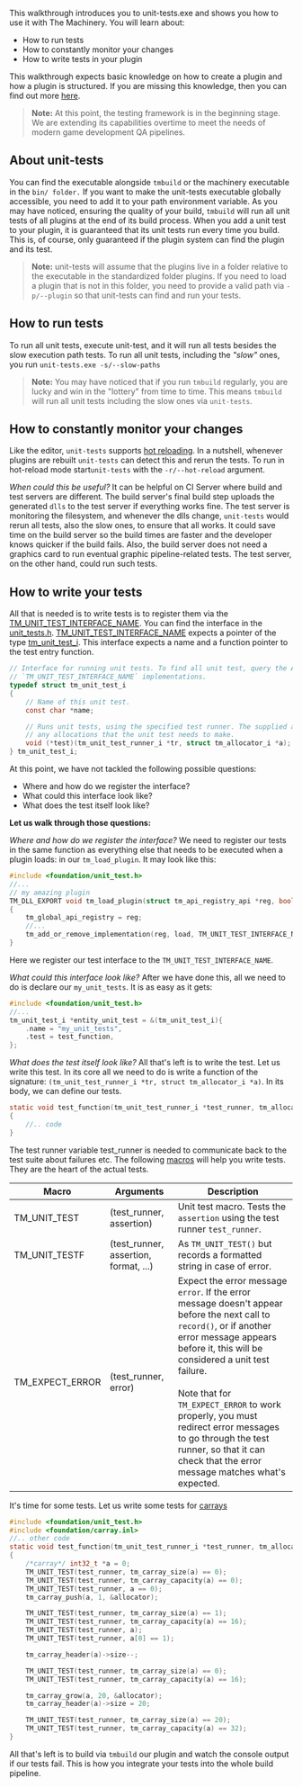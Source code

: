 This walkthrough introduces you to unit-tests.exe and shows you how to use it with The Machinery. You will learn about:

- How to run tests
- How to constantly monitor your changes
- How to write tests in your plugin

This walkthrough expects basic knowledge on how to create a plugin and how a plugin is structured. If you are missing this knowledge, then you can find out more [here]({{base_url}}extending_the_machinery/the_plugin_system.html).

> **Note:** At this point, the testing framework is in the beginning stage. We are extending its capabilities overtime to meet the needs of modern game development QA pipelines.


## **About unit-tests**

You can find the executable alongside `tmbuild` or the machinery executable in the `bin/ folder.` If you want to make the unit-tests executable globally accessible, you need to add it to your path environment variable. As you may have noticed, ensuring the quality of your build, `tmbuild` will run all unit tests of all plugins at the end of its build process. When you add a unit test to your plugin, it is guaranteed that its unit tests run every time you build. This is, of course, only guaranteed if the plugin system can find the plugin and its test.

> **Note:** unit-tests will assume that the plugins live in a folder relative to the executable in the standardized folder plugins. If you need to load a plugin that is not in this folder, you need to provide a valid path via `-p/--plugin` so that unit-tests can find and run your tests.


## **How to run tests**

To run all unit tests, execute unit-test, and it will run all tests besides the slow execution path tests. To run all unit tests, including the *"slow"* ones, you run `unit-tests.exe -s/--slow-paths`

> **Note:** You may have noticed that if you run `tmbuild` regularly, you are lucky and win in the "lottery" from time to time. This means `tmbuild` will run all unit tests including the slow ones via `unit-tests`.


## **How to constantly monitor your changes**

Like the editor, `unit-tests` supports [hot reloading](https://ourmachinery.com/post/dll-hot-reloading-in-theory-and-practice/). In a nutshell, whenever plugins are rebuilt `unit-tests` can detect this and rerun the tests. To run in hot-reload mode start`unit-tests` with the `-r/--hot-reload` argument.

*When could this be useful?*
It can be helpful on CI Server where build and test servers are different. The build server's final build step uploads the generated `dlls` to the test server if everything works fine. The test server is monitoring the filesystem, and whenever the dlls change, `unit-tests` would rerun all tests, also the slow ones, to ensure that all works. It could save time on the build server so the build times are faster and the developer knows quicker if the build fails. Also, the build server does not need a graphics card to run eventual graphic pipeline-related tests. The test server, on the other hand, could run such tests.



## **How to write your tests**

All that is needed is to write tests is to register them via the [TM_UNIT_TEST_INTERFACE_NAME]({{docs}}foundation/unit_test.h.html#tm_unit_test_interface_name). You can find the interface in the [unit_tests.h]({{docs}}foundation/unit_test.h.html). [TM_UNIT_TEST_INTERFACE_NAME]({{docs}}foundation/unit_test.h.html#tm_unit_test_interface_name) expects a pointer of the type [tm_unit_test_i]({{docs}}foundation/unit_test.h.html#structtm_unit_test_i). This interface expects a name and a function pointer to the test entry function.


```c
// Interface for running unit tests. To find all unit test, query the API registry for
// `TM_UNIT_TEST_INTERFACE_NAME` implementations.
typedef struct tm_unit_test_i
{
    // Name of this unit test.
    const char *name;

    // Runs unit tests, using the specified test runner. The supplied allocator can be used for
    // any allocations that the unit test needs to make.
    void (*test)(tm_unit_test_runner_i *tr, struct tm_allocator_i *a);
} tm_unit_test_i;
```

At this point, we have not tackled the following possible questions:

- Where and how do we register the interface?
- What could this interface look like?
- What does the test itself look like?

**Let us walk through those questions:**

*Where and how do we register the interface?*
We need to register our tests in the same function as everything else that needs to be executed when a plugin loads: in our `tm_load_plugin`. It may look like this:


```c
#include <foundation/unit_test.h>
//...
// my amazing plugin
TM_DLL_EXPORT void tm_load_plugin(struct tm_api_registry_api *reg, bool load)
{
    tm_global_api_registry = reg;
    //...
    tm_add_or_remove_implementation(reg, load, TM_UNIT_TEST_INTERFACE_NAME, my_unit_tests);
}
```

Here we register our test interface to the `TM_UNIT_TEST_INTERFACE_NAME`.

*What could this interface look like?*
After we have done this, all we need to do is declare our `my_unit_tests`. It is as easy as it gets:

```c
#include <foundation/unit_test.h>
//...
tm_unit_test_i *entity_unit_test = &(tm_unit_test_i){
    .name = "my_unit_tests",
    .test = test_function,
};
```

*What does the test itself look like?*
All that's left is to write the test. Let us write this test. In its core all we need to do is write a function of the signature: `(tm_unit_test_runner_i *tr, struct tm_allocator_i *a)`. In its body, we can define our tests.


```c
static void test_function(tm_unit_test_runner_i *test_runner, tm_allocator_i *allocator)
{
    //.. code
}
```

The test runner variable test_runner is needed to communicate back to the test suite about failures etc. The following [macros]({{docs}}foundation/unit_test.h.html#tm_unit_test()) will help you write tests. They are the heart of the actual tests.

| **Macro**       | **Arguments**                         | **Description**                                              |
| --------------- | ------------------------------------- | ------------------------------------------------------------ |
| TM_UNIT_TEST    | (test_runner, assertion)              | Unit test macro. Tests the `assertion` using the test runner `test_runner`. |
| TM_UNIT_TESTF   | (test_runner, assertion, format, ...) | As `TM_UNIT_TEST()` but records a formatted string in case of error. |
| TM_EXPECT_ERROR | (test_runner, error)                  | Expect the error message `error`. If the error message doesn't appear before the next call to `record()`, or if another error message appears before it, this will be considered a unit test failure.<br><br>Note that for `TM_EXPECT_ERROR` to work properly, you must redirect error messages to go through the test runner, so that it can check that the error message matches what's expected. |

It's time for some tests. Let us write some tests for [carrays]({{docs}}foundation/carray.inl.html#carray.inl)

```c
#include <foundation/unit_test.h>
#include <foundation/carray.inl>
//.. other code
static void test_function(tm_unit_test_runner_i *test_runner, tm_allocator_i *allocator)
{
    /*carray*/ int32_t *a = 0;
    TM_UNIT_TEST(test_runner, tm_carray_size(a) == 0);
    TM_UNIT_TEST(test_runner, tm_carray_capacity(a) == 0);
    TM_UNIT_TEST(test_runner, a == 0);
    tm_carray_push(a, 1, &allocator);

    TM_UNIT_TEST(test_runner, tm_carray_size(a) == 1);
    TM_UNIT_TEST(test_runner, tm_carray_capacity(a) == 16);
    TM_UNIT_TEST(test_runner, a);
    TM_UNIT_TEST(test_runner, a[0] == 1);

    tm_carray_header(a)->size--;

    TM_UNIT_TEST(test_runner, tm_carray_size(a) == 0);
    TM_UNIT_TEST(test_runner, tm_carray_capacity(a) == 16);

    tm_carray_grow(a, 20, &allocator);
    tm_carray_header(a)->size = 20;

    TM_UNIT_TEST(test_runner, tm_carray_size(a) == 20);
    TM_UNIT_TEST(test_runner, tm_carray_capacity(a) == 32);
}
```

All that's left is to build via ``tmbuild`` our plugin and watch the console output if our tests fail. This is how you integrate your tests into the whole build pipeline. 

